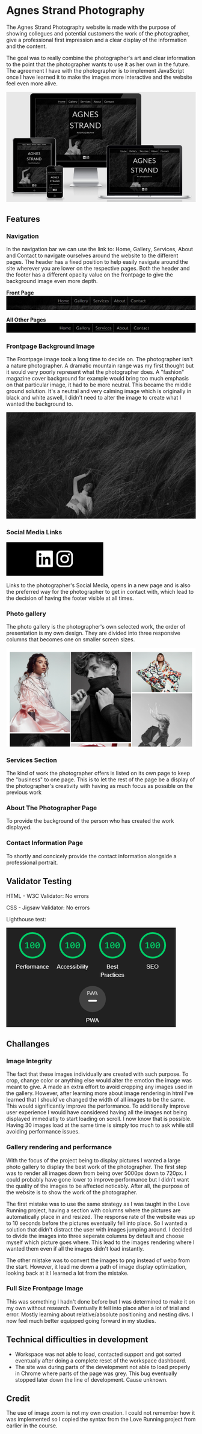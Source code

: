# Agnes Strand Photography

The Agnes Strand Photography website is made with the purpose of showing collegues and potential customers the work of the photographer, give a professional first impression and a clear display of the information and the content.

The goal was to really combine the photographer's art and clear information to the point that the photographer wants to use it as her own in the future. The agreement I have with the photographer is to implement JavaScript once I have learned it to make the images more interactive and the website feel even more alive. 

![Responsive Mockup](https://github.com/telljacob/project-one/blob/main/assets/images/amiresponsive.png?raw=true)

## Features

### Navigation

In the navigation bar we can use the link to: Home, Gallery, Services, About and Contact to navigate ourselves around the website to the different pages. The header has a fixed position to help easily navigate around the site wherever you are lower on the respective pages. Both the header and the footer has a different opacity value on the frontpage to give the background image even more depth.

**Front Page**
![Nav Bar Frontpage](https://github.com/telljacob/project-one/blob/main/assets/images/headertwo.png?raw=true)

**All Other Pages**
![Nav Bar](https://github.com/telljacob/project-one/blob/main/assets/images/header.png?raw=true)


### Frontpage Background Image
The Frontpage image took a long time to decide on. The photographer isn't a nature photographer. A dramatic mountain range was my first thought but it would very poorly represent what the photographer does. A "fashion" magazine cover background for example would bring too much emphasis on that particular image, it had to be more neutral. This became the middle ground solution. It's a neutral and very calming image which is originally in black and white aswell, I didn't need to alter the image to create what I wanted the background to.

![Background Page](https://raw.githubusercontent.com/telljacob/project-one/main/assets/images/ida-two.webp)

### Social Media Links

![Social Media in Footer](https://github.com/telljacob/project-one/blob/main/assets/images/socialmedia.png?raw=true)

Links to the photographer's Social Media, opens in a new page and is also the preferred way for the photographer to get in contact with, which lead to the decision of having the footer visible at all times.

### Photo gallery
The photo gallery is the photographer's own selected work, the order of presentation is my own design. They are divided into three responsive columns that becomes one on smaller screen sizes.

![Picture of Gallery](https://github.com/telljacob/project-one/blob/main/assets/images/photogallery.png?raw=true)

### Services Section
The kind of work the photographer offers is listed on its own page to keep the "business" to one page. This is to let the rest of the page be a display of the photographer's creativity with having as much focus as possible on the previous work

### About The Photographer Page
To provide the background of the person who has created the work displayed.


### Contact Information Page
To shortly and concicely provide the contact information alongside a professional portrait.


## Validator Testing

HTML - W3C Validator: No errors

CSS - Jigsaw Validator: No errors

Lighthouse test:

![Lighthouse Score](https://github.com/telljacob/project-one/blob/main/assets/images/lighthousescore.png?raw=true)

## Challanges

### Image Integrity
The fact that these images individually are created with such purpose. To crop, change color or anything else would alter the emotion the image was meant to give. A made an extra effort to avoid cropping any images used in the gallery. However, after learning more about image rendering in html I've learned that I should've changed the width of all images to be the same. This would significantly improve the performance. To additionally improve user experience I would have considered having all the images not being displayed immediatly to start loading on scroll. I now know that is possible. Having 30 images load at the same time is simply too much to ask while still avoiding performance issues.   

### Gallery rendering and performance
With the focus of the project being to display pictures I wanted a large photo gallery to display the best work of the photographer. The first step was to render all images down from being over 5000px down to 720px. I could probably have gone lower to improve performance but I didn't want the quality of the images to be affected noticably. After all, the purpose of the website is to show the work of the photographer.

The first mistake was to use the same strategy as I was taught in the Love Running project, having a section with columns where the pictures are automatically place in and resized. The response rate of the website was up to 10 seconds before the pictures eventually fell into place. So I wanted a solution that didn't distract the user with images jumping around. I decided to divide the images into three seperate columns by default and choose myself which picture goes where. This lead to the images rendering where I wanted them even if all the images didn't load instantly.

The other mistake was to convert the images to png instead of webp from the start. However, it lead me down a path of image display optimization, looking back at it I learned a lot from the mistake.

### Full Size Frontpage Image
This was something I hadn't done before but I was determined to make it on my own without research. Eventually it fell into place after a lot of trial and error. Mostly learning about relative/absolute positioning and nesting divs. I now feel much better equipped going forward in my studies.

## Technical difficulties in development
- Workspace was not able to load, contacted support and got sorted eventually after doing a complete reset of the workspace dashboard.
- The site was during parts of the development not able to load properly in Chrome where parts of the page was grey. This bug eventually stopped later down the line of development. Cause unknown.

## Credit
The use of image zoom is not my own creation. I could not remember how it was implemented so I copied the syntax from the Love Running project from earlier in the course.
